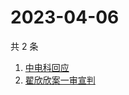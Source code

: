 # 2023-04-06

共 2 条

<!-- BEGIN -->
<!-- 最后更新时间 Thu Apr 06 2023 06:10:11 GMT+0800 (China Standard Time) -->

1. [中电科回应](https://www.zhihu.com/search?q=中电科回应)
1. [翟欣欣案一审宣判](https://www.zhihu.com/search?q=翟欣欣案一审宣判)

<!-- END -->
